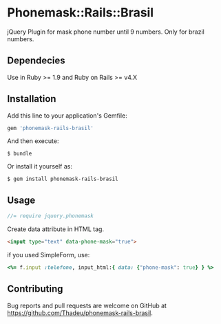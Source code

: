 # Phonemask::Rails::Brasil

jQuery Plugin for mask phone number until 9 numbers.
Only for brazil numbers.

## Dependecies

Use in Ruby >= 1.9 and Ruby on Rails >= v4.X

## Installation

Add this line to your application's Gemfile:

```ruby
gem 'phonemask-rails-brasil'
```

And then execute:

    $ bundle

Or install it yourself as:

    $ gem install phonemask-rails-brasil

## Usage

```javascript
//= require jquery.phonemask
```
Create data attribute in HTML tag.

```html
<input type="text" data-phone-mask="true">
```

if you used SimpleForm, use:
```ruby
<%= f.input :telefone, input_html:{ data: {"phone-mask": true} } %>
```

## Contributing

Bug reports and pull requests are welcome on GitHub at https://github.com/Thadeu/phonemask-rails-brasil.
